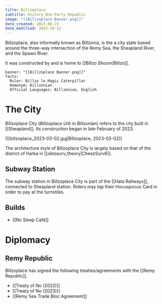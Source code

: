 ```yaml
---
title: Billzoplace
subtitle: Unitary One-Party Republic
image: "[[Billzoplace Banner.png]]"
date_created: 2023-06-19
date_modified: 2023-10-12
---
```


Billzoplace, also informally known as Billzonia, is the a city state based around the three-way intersection of the Remy Sea, the Sheapland River, and the Spawn River.

It was constructed by and is home to [[Billzo Shoom|Billzo]].

```infobox-nation
banner: "[[Billzoplace Banner.png]]"
facts:
  Ruler: Billzo le Magic Caterpillar
  Demonym: Billzonian
  Official Languages: Billzonian, English
```

# The City

Billzoplace City (*Billzoplace Urb* in Billzonian) refers to the city built in [[Sheapland]]. Its construction began in late February of 2023.

![[billzoplace_2023-03-02.jpg|Billzoplace, 2023-03-02]]

The architecture style of Billzoplace City is largely based on that of the district of Harka in [[oktosurv_theory|CheezSurv6]].

## Subway Station

The subway station in Billzoplace City is part of the [[Hata Railways]], connected to Sheapland station. Riders may tap their Hocuspocus Card in order to pay at the turnstiles.

## Builds

- [[No Sleep Café]]

# Diplomacy

## Remy Republic

Billzoplace has signed the following treaties/agreements with the [[Remy Republic]].
- [[Treaty of No (2022)]]
- [[Treaty of No (2023)]]
- [[Remy Sea Trade Bloc Agreement]]